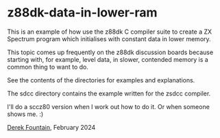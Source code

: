 # z88dk-data-in-lower-ram

This is an example of how use the z88dk C compiler suite to create
a ZX Spectrum program which initialises with constant data in lower
memory.

This topic comes up frequently on the z88dk discussion boards because
starting with, for example, level data, in slower, contended memory is a
common thing to want to do.

See the contents of the directories for examples and explanations.

The sdcc directory contains the example written for the zsdcc compiler.

I'll do a sccz80 version when I work out how to do it. Or when someone
shows me. :)

[Derek Fountain](https://www.derekfountain.org/), February 2024
